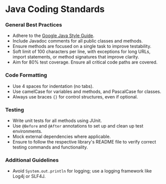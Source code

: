 # Java Coding Standards

### General Best Practices
- Adhere to the [Google Java Style Guide](https://google.github.io/styleguide/javaguide.html).
- Include Javadoc comments for all public classes and methods.
- Ensure methods are focused on a single task to improve testability.
- Soft limit of 100 characters per line, with exceptions for long URLs, import statements, or method signatures that improve clarity.
- Aim for 80% test coverage. Ensure all critical code paths are covered.
  
### Code Formatting
- Use 4 spaces for indentation (no tabs).
- Use camelCase for variables and methods, and PascalCase for classes.
- Always use braces `{}` for control structures, even if optional.

### Testing
- Write unit tests for all methods using JUnit.
- Use `@Before` and `@After` annotations to set up and clean up test environments.
- Mock external dependencies where applicable.
- Ensure to follow the respective library's README file to verify correct testing commands and functionality.

### Additional Guidelines
- Avoid `System.out.println` for logging; use a logging framework like Log4j or SLF4J.
